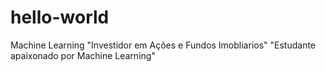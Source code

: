 # hello-world
Machine Learning
"Investidor em Ações e Fundos Imobliarios"
"Estudante apaixonado por Machine Learning"

